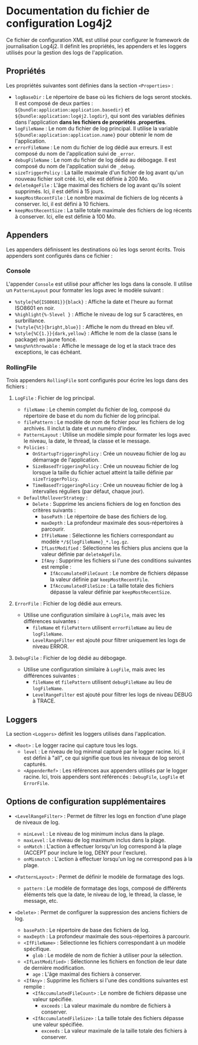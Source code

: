 # Documentation du fichier de configuration Log4j2

Ce fichier de configuration XML est utilisé pour configurer le framework de journalisation Log4j2. Il définit les propriétés, les appenders et les loggers utilisés pour la gestion des logs de l'application.

## Propriétés

Les propriétés suivantes sont définies dans la section `<Properties>` :

- `logBaseDir` : Le répertoire de base où les fichiers de logs seront stockés. Il est composé de deux parties : `${bundle:application:application.basedir}` et `${bundle:application:log4j2.logdir}`, qui sont des variables définies dans l'application **dans les fichiers de propriétés .properties**.
- `logFileName` : Le nom du fichier de log principal. Il utilise la variable `${bundle:application:application.name}` pour obtenir le nom de l'application.
- `errorFileName` : Le nom du fichier de log dédié aux erreurs. Il est composé du nom de l'application suivi de `_error`.
- `debugFileName` : Le nom du fichier de log dédié au débogage. Il est composé du nom de l'application suivi de `_debug`.
- `sizeTriggerPolicy` : La taille maximale d'un fichier de log avant qu'un nouveau fichier soit créé. Ici, elle est définie à 200 Mo.
- `deleteAgeFile` : L'âge maximal des fichiers de log avant qu'ils soient supprimés. Ici, il est défini à 15 jours.
- `keepMostRecentFile` : Le nombre maximal de fichiers de log récents à conserver. Ici, il est défini à 10 fichiers.
- `keepMostRecentSize` : La taille totale maximale des fichiers de log récents à conserver. Ici, elle est définie à 100 Mo.

## Appenders

Les appenders définissent les destinations où les logs seront écrits. Trois appenders sont configurés dans ce fichier :

### Console

L'appender `Console` est utilisé pour afficher les logs dans la console. Il utilise un `PatternLayout` pour formater les logs avec le modèle suivant :
- `%style{%d{ISO8601}}{black}` : Affiche la date et l'heure au format ISO8601 en noir.
- `%highlight{%-5level }` : Affiche le niveau de log sur 5 caractères, en surbrillance.
- `[%style{%t}{bright,blue}]` : Affiche le nom du thread en bleu vif.
- `%style{%C{1.}}{dark,yellow}` : Affiche le nom de la classe (sans le package) en jaune foncé.
- `%msg%n%throwable` : Affiche le message de log et la stack trace des exceptions, le cas échéant.

### RollingFile

Trois appenders `RollingFile` sont configurés pour écrire les logs dans des fichiers :

1. `LogFile` : Fichier de log principal.
    - `fileName` : Le chemin complet du fichier de log, composé du répertoire de base et du nom du fichier de log principal.
    - `filePattern` : Le modèle de nom de fichier pour les fichiers de log archivés. Il inclut la date et un numéro d'index.
    - `PatternLayout` : Utilise un modèle simple pour formater les logs avec le niveau, la date, le thread, la classe et le message.
    - `Policies` :
        - `OnStartupTriggeringPolicy` : Crée un nouveau fichier de log au démarrage de l'application.
        - `SizeBasedTriggeringPolicy` : Crée un nouveau fichier de log lorsque la taille du fichier actuel atteint la taille définie par `sizeTriggerPolicy`.
        - `TimeBasedTriggeringPolicy` : Crée un nouveau fichier de log à intervalles réguliers (par défaut, chaque jour).
    - `DefaultRolloverStrategy` :
        - `Delete` : Supprime les anciens fichiers de log en fonction des critères suivants :
            - `basePath` : Le répertoire de base des fichiers de log.
            - `maxDepth` : La profondeur maximale des sous-répertoires à parcourir.
            - `IfFileName` : Sélectionne les fichiers correspondant au modèle `*/${logFileName}_*.log.gz`.
            - `IfLastModified` : Sélectionne les fichiers plus anciens que la valeur définie par `deleteAgeFile`.
            - `IfAny` : Supprime les fichiers si l'une des conditions suivantes est remplie :
                - `IfAccumulatedFileCount` : Le nombre de fichiers dépasse la valeur définie par `keepMostRecentFile`.
                - `IfAccumulatedFileSize` : La taille totale des fichiers dépasse la valeur définie par `keepMostRecentSize`.

2. `ErrorFile` : Fichier de log dédié aux erreurs.
    - Utilise une configuration similaire à `LogFile`, mais avec les différences suivantes :
        - `fileName` et `filePattern` utilisent `errorFileName` au lieu de `logFileName`.
        - `LevelRangeFilter` est ajouté pour filtrer uniquement les logs de niveau ERROR.

3. `DebugFile` : Fichier de log dédié au débogage.
    - Utilise une configuration similaire à `LogFile`, mais avec les différences suivantes :
        - `fileName` et `filePattern` utilisent `debugFileName` au lieu de `logFileName`.
        - `LevelRangeFilter` est ajouté pour filtrer les logs de niveau DEBUG à TRACE.

## Loggers

La section `<Loggers>` définit les loggers utilisés dans l'application.

- `<Root>` : Le logger racine qui capture tous les logs.
    - `level` : Le niveau de log minimal capturé par le logger racine. Ici, il est défini à "all", ce qui signifie que tous les niveaux de log seront capturés.
    - `<AppenderRef>` : Les références aux appenders utilisés par le logger racine. Ici, trois appenders sont référencés : `DebugFile`, `LogFile` et `ErrorFile`.

## Options de configuration supplémentaires

- `<LevelRangeFilter>` : Permet de filtrer les logs en fonction d'une plage de niveaux de log.
    - `minLevel` : Le niveau de log minimum inclus dans la plage.
    - `maxLevel` : Le niveau de log maximum inclus dans la plage.
    - `onMatch` : L'action à effectuer lorsqu'un log correspond à la plage (ACCEPT pour inclure le log, DENY pour l'exclure).
    - `onMismatch` : L'action à effectuer lorsqu'un log ne correspond pas à la plage.

- `<PatternLayout>` : Permet de définir le modèle de formatage des logs.
    - `pattern` : Le modèle de formatage des logs, composé de différents éléments tels que la date, le niveau de log, le thread, la classe, le message, etc.

- `<Delete>` : Permet de configurer la suppression des anciens fichiers de log.
    - `basePath` : Le répertoire de base des fichiers de log.
    - `maxDepth` : La profondeur maximale des sous-répertoires à parcourir.
    - `<IfFileName>` : Sélectionne les fichiers correspondant à un modèle spécifique.
        - `glob` : Le modèle de nom de fichier à utiliser pour la sélection.
    - `<IfLastModified>` : Sélectionne les fichiers en fonction de leur date de dernière modification.
        - `age` : L'âge maximal des fichiers à conserver.
    - `<IfAny>` : Supprime les fichiers si l'une des conditions suivantes est remplie :
        - `<IfAccumulatedFileCount>` : Le nombre de fichiers dépasse une valeur spécifiée.
            - `exceeds` : La valeur maximale du nombre de fichiers à conserver.
        - `<IfAccumulatedFileSize>` : La taille totale des fichiers dépasse une valeur spécifiée.
            - `exceeds` : La valeur maximale de la taille totale des fichiers à conserver.
